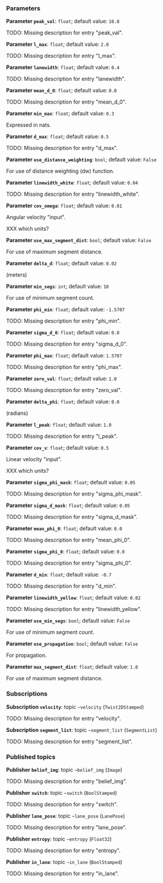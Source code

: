 <div id='lane_filter-lane_filter_node-autogenerated' markdown='1'>


<!-- do not edit this file, autogenerated -->

### Parameters 

**Parameter `peak_val`**: `float`; default value: `10.0`

TODO: Missing description for entry "peak_val".

**Parameter `l_max`**: `float`; default value: `2.0`

TODO: Missing description for entry "l_max".

**Parameter `lanewidth`**: `float`; default value: `0.4`

TODO: Missing description for entry "lanewidth".

**Parameter `mean_d_0`**: `float`; default value: `0.0`

TODO: Missing description for entry "mean_d_0".

**Parameter `min_max`**: `float`; default value: `0.3`

Expressed in nats.

**Parameter `d_max`**: `float`; default value: `0.5`

TODO: Missing description for entry "d_max".

**Parameter `use_distance_weighting`**: `bool`; default value: `False`

For use of distance weighting (dw) function.

**Parameter `linewidth_white`**: `float`; default value: `0.04`

TODO: Missing description for entry "linewidth_white".

**Parameter `cov_omega`**: `float`; default value: `0.01`

Angular velocity "input".

XXX which units?

**Parameter `use_max_segment_dist`**: `bool`; default value: `False`

For use of maximum segment distance.

**Parameter `delta_d`**: `float`; default value: `0.02`

(meters)

**Parameter `min_segs`**: `int`; default value: `10`

For use of minimum segment count.

**Parameter `phi_min`**: `float`; default value: `-1.5707`

TODO: Missing description for entry "phi_min".

**Parameter `sigma_d_0`**: `float`; default value: `0.0`

TODO: Missing description for entry "sigma_d_0".

**Parameter `phi_max`**: `float`; default value: `1.5707`

TODO: Missing description for entry "phi_max".

**Parameter `zero_val`**: `float`; default value: `1.0`

TODO: Missing description for entry "zero_val".

**Parameter `delta_phi`**: `float`; default value: `0.0`

(radians)

**Parameter `l_peak`**: `float`; default value: `1.0`

TODO: Missing description for entry "l_peak".

**Parameter `cov_v`**: `float`; default value: `0.5`

Linear velocity "input".

XXX which units?

**Parameter `sigma_phi_mask`**: `float`; default value: `0.05`

TODO: Missing description for entry "sigma_phi_mask".

**Parameter `sigma_d_mask`**: `float`; default value: `0.05`

TODO: Missing description for entry "sigma_d_mask".

**Parameter `mean_phi_0`**: `float`; default value: `0.0`

TODO: Missing description for entry "mean_phi_0".

**Parameter `sigma_phi_0`**: `float`; default value: `0.0`

TODO: Missing description for entry "sigma_phi_0".

**Parameter `d_min`**: `float`; default value: `-0.7`

TODO: Missing description for entry "d_min".

**Parameter `linewidth_yellow`**: `float`; default value: `0.02`

TODO: Missing description for entry "linewidth_yellow".

**Parameter `use_min_segs`**: `bool`; default value: `False`

For use of minimum segment count.

**Parameter `use_propagation`**: `bool`; default value: `False`

For propagation.

**Parameter `max_segment_dist`**: `float`; default value: `1.0`

For use of maximum segment distance.

### Subscriptions 

**Subscription `velocity`**: topic `~velocity` (`Twist2DStamped`)

TODO: Missing description for entry "velocity".

**Subscription `segment_list`**: topic `~segment_list` (`SegmentList`)

TODO: Missing description for entry "segment_list".

### Published topics

**Publisher `belief_img`**: topic `~belief_img` (`Image`)

TODO: Missing description for entry "belief_img".

**Publisher `switch`**: topic `~switch` (`BoolStamped`)

TODO: Missing description for entry "switch".

**Publisher `lane_pose`**: topic `~lane_pose` (`LanePose`)

TODO: Missing description for entry "lane_pose".

**Publisher `entropy`**: topic `~entropy` (`Float32`)

TODO: Missing description for entry "entropy".

**Publisher `in_lane`**: topic `~in_lane` (`BoolStamped`)

TODO: Missing description for entry "in_lane".



</div>
<style>
.box {
    display: block;
}
.box + .box {
 margin-top: 2em;
}
</style>

    